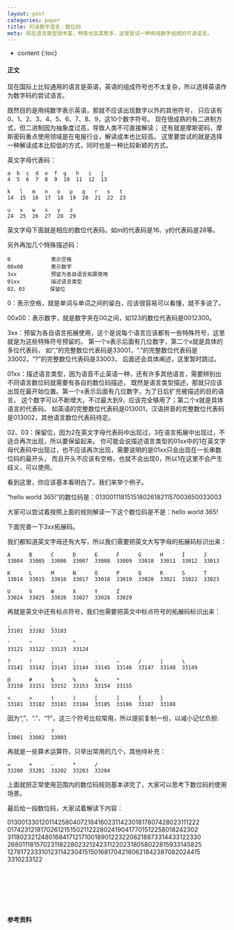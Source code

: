 ```yaml
---
layout: post
categories: paper
title: 可读数字语言：数位码
meta: 现在语言类型很丰富，种类也及其繁多，这里尝试一种用纯数字组成的可读语言。
---
```

* content
{:toc}

#### 正文

现在国际上比较通用的语言是英语，英语的组成符号也不太复杂，所以选择英语作为数字码的尝试语言。

既然目的是用纯数字表示英语，那就不应该出现数字以外的其他符号，
只应该有0、1、2、3、4、5、6、7、8、9，这10个数字符号。
现在很成熟的有二进制方式，但二进制因为抽象度过高，导致人类不可直接解读；
还有就是摩斯密码，摩斯密码重点使用领域是在电报行业，解读成本也比较高。
这里要尝试的就是选择一种解读成本比较低的方式，同时也是一种比较新颖的方式。

英文字母代表码：
```
a  b  c  d  e  f  g   h   i   j 
4  5  6  7  8  9  10  11  12  13  

k   l   m   n   o   p   q   r   s   t
14  15  16  17  18  19  20  21  22  23

u   v   w   x   y   z
24  25  26  27  28  29
```

英文字母下面就是相应的数位代表码。如m的代表码是16、y的代表码是28等。

另外再加几个特殊描述码：
```
0             表示空格
00x00         表示数字
3xx           预留为各自语言拓展使用
01xx          描述语言类型
02、03        保留位
```

0：表示空格，就是单词与单词之间的留白，应该很容易可以看懂，就不多说了。

00x00：表示数字，就是数字夹在00之间，如123的数位代表码是0012300。

3xx：预留为各自语言拓展使用，这个是说每个语言应该都有一些特殊符号，这里就是为这些特殊符号预留的。
第一个x表示后面有几位数字，第二个x就是具体的多位代表码，
如“,”的完整数位代表码是33001，“.”的完整数位代表码是33002，“?”的完整数位代表码是33003，
后面还会具体阐述，这里暂时跳过。

01xx：描述语言类型，因为语音不止英语一种，还有许多其他语言，需要辨别出不同语言数位码就需要有各自的数位码描述，
既然是语言类型描述，那就只应该出现在最开始位置。第一个x表示后面有几位数字，为了日后扩充被描述的目的语言，
这个数字可以不断增大，不过最大到9，应该完全够用了；第二个x就是具体语言的代表码。
如英语的完整数位代表码是013001，汉语拼音的完整数位代表码是013002，其他语言数位代表码待定。

02、03：保留位，因为2在英文字母代表码中出现过，3在语言拓展中出现过，不适合再次出现，所以要保留起来。
你可能会说描述语言类型的01xx中的1在英文字母代表码中出现过，也不应该再次出现，需要说明的是01xx只会出现在一长串数位码的最开头，
而且开头不应该有空格，也就不会出现0，所以1在这里不会产生歧义，可以使用。

看到这里，你应该基本看明白了。我们来举个例子。

“hello world 365!”的数位码是：0130011181515180261821157003650033003

大家可以尝试着按照上面的规则解读一下这个数位码是不是：hello world 365!

下面完善一下3xx拓展码。

我们都知道英文字母还有大写，所以我们需要把英文大写字母的拓展码标识出来：
```
A      B      C      D      E      F      G      H      I      J 
33004  33005  33006  33007  33008  33009  33010  33011  33012  33013  

K      L      M      N      O      P      Q      R      S      T
33014  33015  33016  33017  33018  33019  33020  33021  33022  33023

U      V      W      X      Y      Z
33024  33025  33026  33027  33028  33029
```

再就是英文中还有标点符号，我们也需要把英文中标点符号的拓展码标识出来：
```
,      .      _                        
33101  33102  33103  

'      "      `      ^
33121  33122  33123  33124

?      !      ;      :      -      ~      /      |      \             
33141  33142  33143  33144  33145  33146  33147  33148  33149  

@      #      $      %      &      *
33150  33151  33152  33153  33154  33155

<      >      (      )      [      ]      {      }
33181  33182  33183  33184  33185  33186  33187  33188  
```

因为“,”、“.”、“?”，这三个符号比较常用，所以提前复制一份，以减小记忆负担:
```
,      .      ?                        
33001  33002  33003 
```

再就是一些算术运算符，只举出常用的几个，其他待补充：
```
=      +      -      *      /      
33200  33201  33202  33203  33204
```

上面就把正常使用范围内的数位码规则基本讲完了，大家可以思考下数位码的使用场景。

最后给一段数位码，大家试着解读下内容：

01300133012011425804072184160231142301817807428023111222
01742312181702612151502112228024190417701512258018242302
31180232124801684171217100189012232206218873314433122330
26801118157023118228023212423112202318058022815933145825
12781723331012311423041515016817042180621842387082024415
3310233122

<br/><br/><br/><br/><br/>
#### 参考资料



